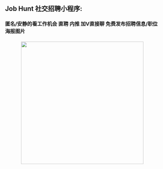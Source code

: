 ## Job Hunt 社交招聘小程序:

### 匿名/安静的看工作机会 直聘 内推 加V直接聊 免费发布招聘信息/职位海报图片 
###
### 
### 
<p align="center">
<img src="https://6a6f-job-hunt-bvzy1-1259590017.tcb.qcloud.la/adForGithub/jobhunt-javaguide.png" style="margin: 0 auto;width:400px"/>
</p>
